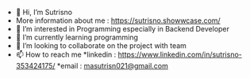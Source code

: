 - 👋 Hi, I’m Sutrisno
- More information about me : https://sutrisno.showwcase.com/
- 👀 I’m interested in Programming especially in Backend Developer
- 🌱 I’m currently learning programming 
- 💞️ I’m looking to collaborate on the project with team
- 📫 How to reach me *linkedin : https://www.linkedin.com/in/sutrisno-353424175/  *email : masutrisn021@gmail.com

<!---
Sutrisno-14/Sutrisno-14 is a ✨ special ✨ repository because its `README.md` (this file) appears on your GitHub profile.
You can click the Preview link to take a look at your changes.
--->
